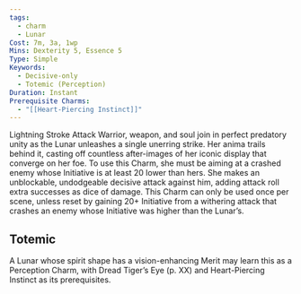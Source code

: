 ```yaml
---
tags:
  - charm
  - Lunar
Cost: 7m, 3a, 1wp
Mins: Dexterity 5, Essence 5
Type: Simple
Keywords:
  - Decisive-only
  - Totemic (Perception)
Duration: Instant
Prerequisite Charms:
  - "[[Heart-Piercing Instinct]]"
---
```

Lightning Stroke Attack Warrior, weapon, and soul join in perfect predatory unity as the Lunar unleashes a single unerring strike. Her anima trails behind it, casting off countless after-images of her iconic display that converge on her foe. To use this Charm, she must be aiming at a crashed enemy whose Initiative is at least 20 lower than hers. She makes an unblockable, undodgeable decisive attack against him, adding attack roll extra successes as dice of damage. This Charm can only be used once per scene, unless reset by gaining 20+ Initiative from a withering attack that crashes an enemy whose Initiative was higher than the Lunar’s. 
## Totemic 

A Lunar whose spirit shape has a vision-enhancing Merit may learn this as a Perception Charm, with Dread Tiger’s Eye (p. XX) and Heart-Piercing Instinct as its prerequisites. 